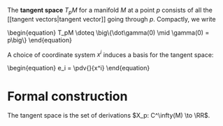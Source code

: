 The **tangent space** $T_p M$ for a manifold $M$ at a point $p$ consists of all the [[tangent vectors|tangent vector]] going through $p$.  Compactly, we write 

\\begin{equation}
T_pM \\doteq \big\\{\\dot\\gamma(0) \\mid \\gamma(0) = p\\big\\}
\end{equation}

A choice of coordinate system $x^i$ induces a basis for the tangent space:

\begin{equation}
e_i = \pdv{}{x^i}
\end{equation}

# Formal construction

The tangent space is the set of derivations $X_p: C^\infty(M) \to \RR$.